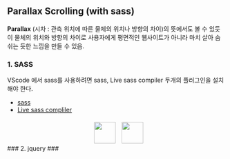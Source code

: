 ## Parallax Scrolling (with sass) ##
**Parallax** (시차 : 관측 위치에 따른 물체의 위치나 방향의 차이)의 뜻에서도 볼 수 있듯이 물체의 위치와 방향의 차이로 사용자에게 평면적인 웹사이트가 아니라 마치 살아 숨쉬는 듯한 느낌을 만들 수 있음.
### 1. SASS ###
VScode 에서 sass를 사용하려면 sass, Live sass compiler 두개의 플러그인을 설치해야 한다.
- [sass](https://marketplace.visualstudio.com/items?itemName=robinbentley.sass-indented)
- [Live sass compliler](https://marketplace.visualstudio.com/items?itemName=ritwickdey.live-sass)
<div style="margin-top:20px; text-align:center;" >  
<img src="https://robinbentley.gallerycdn.vsassets.io/extensions/robinbentley/sass-indented/1.4.9/1523787844290/Microsoft.VisualStudio.Services.Icons.Default" style="width:50px; height:50px; margin-right:10px;">
<img src="https://ritwickdey.gallerycdn.vsassets.io/extensions/ritwickdey/live-sass/1.3.0/1518981325878/Microsoft.VisualStudio.Services.Icons.Default" style="width:50px; height:50px;">
</div>
### 2. jquery ###
